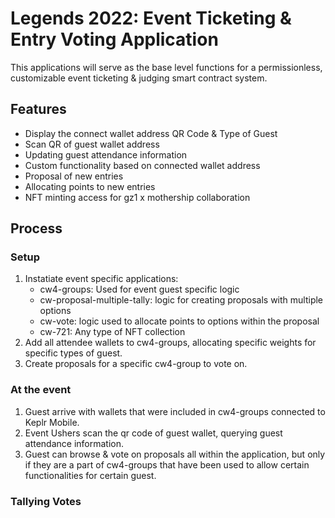 # Legends 2022: Event Ticketing & Entry Voting Application

This applications will serve as the base level functions for a permissionless, customizable event ticketing & judging smart contract system.

## Features

- Display the connect wallet address QR Code & Type of Guest
- Scan QR of guest wallet address
- Updating guest attendance information
- Custom functionality based on connected wallet address
- Proposal of new entries
- Allocating points to new entries
- NFT minting access for gz1 x mothership collaboration

## Process

### Setup

1. Instatiate event specific applications:
   - cw4-groups: Used for event guest specific logic
   - cw-proposal-multiple-tally: logic for creating proposals with multiple options
   - cw-vote: logic used to allocate points to options within the proposal
   - cw-721: Any type of NFT collection
2. Add all attendee wallets to cw4-groups, allocating specific weights for specific types of guest.
3. Create proposals for a specific cw4-group to vote on.

### At the event

1. Guest arrive with wallets that were included in cw4-groups connected to Keplr Mobile.
2. Event Ushers scan the qr code of guest wallet, querying guest attendance information.
3. Guest can browse & vote on proposals all within the application, but only if they are a part of cw4-groups that have been used to allow certain functionalities for certain guest.

### Tallying Votes
